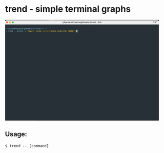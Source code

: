 # trend - simple terminal graphs

![](./docs/example.gif)

## Usage:

```shell
$ trend -- [command]
```
